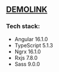 ## [DEMOLINK](https://codebridge-test-task-puce.vercel.app/)

### Tech stack:

- Angular 16.1.0
- TypeScript 5.1.3
- Ngrx 16.1.0
- Rxjs 7.8.0
- Sass 9.0.0

